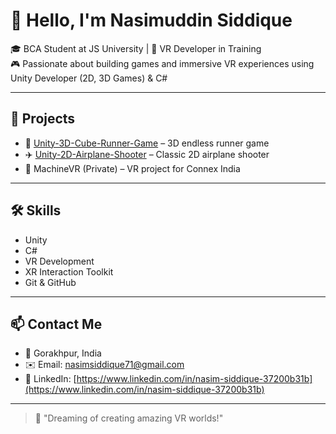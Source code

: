# 👋 Hello, I'm Nasimuddin Siddique

🎓 BCA Student at JS University | 🧠 VR Developer in Training  
🎮 Passionate about building games and immersive VR experiences using Unity Developer (2D, 3D Games) & C#  

---

## 🔧 Projects
- 🚀 [Unity-3D-Cube-Runner-Game](https://github.com/nasimsiddique/Unity-3D-Cube-Runner-Game) – 3D endless runner game  
- ✈️ [Unity-2D-Airplane-Shooter](https://github.com/nasimsiddique/Unity-2D-Airplane-Shooter) – Classic 2D airplane shooter  
- 🤖 MachineVR (Private) – VR project for Connex India

---

## 🛠️ Skills
- Unity  
- C#  
- VR Development  
- XR Interaction Toolkit  
- Git & GitHub

---

## 📫 Contact Me
- 📍 Gorakhpur, India  
- ✉️ Email: nasimsiddique71@gmail.com  
- 🔗 LinkedIn: [https://www.linkedin.com/in/nasim-siddique-37200b31b](https://www.linkedin.com/in/nasim-siddique-37200b31b)

---

> 🚀 "Dreaming of creating amazing VR worlds!"

